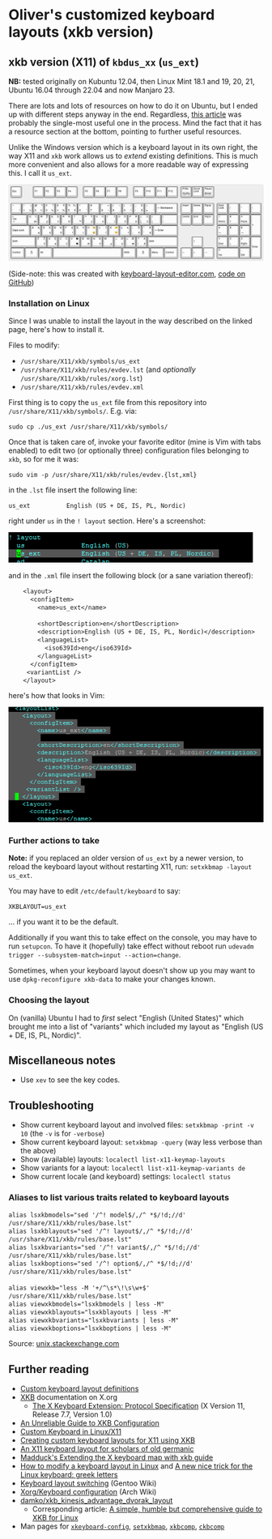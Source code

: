 ﻿# Oliver's customized keyboard layouts (xkb version)

## xkb version (X11) of `kbdus_xx` (`us_ext`)

**NB:** tested originally on Kubuntu 12.04, then Linux Mint 18.1 and 19, 20, 21, Ubuntu 16.04 through 22.04 and now Manjaro 23.

There are lots and lots of resources on how to do it on Ubuntu, but I ended up with different steps anyway in the end. Regardless, [this article](https://michal.kosmulski.org/computing/articles/custom-keyboard-layouts-xkb.html) was probably the single-most useful one in the process. Mind the fact that it has a resource section at the bottom, pointing to further useful resources.

Unlike the Windows version which is a keyboard layout in its own right, the way X11 and `xkb` work allows us to *extend* existing definitions. This is much more convenient and also allows for a more readable way of expressing this. I call it `us_ext`.

![Full layout](us_ext.png)

(Side-note: this was created with [keyboard-layout-editor.com](http://www.keyboard-layout-editor.com/), [code on GitHub](https://github.com/ijprest/keyboard-layout-editor))

### Installation on Linux


Since I was unable to install the layout in the way described on the linked page, here's how to install it.

Files to modify:

* `/usr/share/X11/xkb/symbols/us_ext`
* `/usr/share/X11/xkb/rules/evdev.lst` (and _optionally_ `/usr/share/X11/xkb/rules/xorg.lst`)
* `/usr/share/X11/xkb/rules/evdev.xml`

First thing is to copy the `us_ext` file from this repository into `/usr/share/X11/xkb/symbols/`. E.g. via:

    sudo cp ./us_ext /usr/share/X11/xkb/symbols/

Once that is taken care of, invoke your favorite editor (mine is Vim with tabs enabled) to edit two (or optionally three) configuration files belonging to `xkb`, so for me it was:

    sudo vim -p /usr/share/X11/xkb/rules/evdev.{lst,xml}

in the `.lst` file insert the following line:

    us_ext          English (US + DE, IS, PL, Nordic)

right under `us` in the `! layout` section. Here's a screenshot:

![The screenshot](../images/evdev_lst.png)

and in the `.xml` file insert the following block (or a sane variation thereof):

```
    <layout>
      <configItem>
        <name>us_ext</name>

        <shortDescription>en</shortDescription>
        <description>English (US + DE, IS, PL, Nordic)</description>
        <languageList>
          <iso639Id>eng</iso639Id>
        </languageList>
      </configItem>
     <variantList />
    </layout>
```

here's how that looks in Vim:

![The screenshot](../images/evdev_xml.png)

### Further actions to take

**Note:** if you replaced an older version of `us_ext` by a newer version, to reload the keyboard layout without restarting X11, run: `setxkbmap -layout us_ext`.

You may have to edit `/etc/default/keyboard` to say:

```
XKBLAYOUT=us_ext
```

... if you want it to be the default.

Additionally if you want this to take effect on the console, you may have to run `setupcon`. To have it (hopefully) take effect without reboot run `udevadm trigger --subsystem-match=input --action=change`.

Sometimes, when your keyboard layout doesn't show up you may want to use `dpkg-reconfigure xkb-data` to make your changes known.

### Choosing the layout

On (vanilla) Ubuntu I had to _first_ select "English (United States)" which brought me into a list of "variants" which included my layout as "English (US + DE, IS, PL, Nordic)".

## Miscellaneous notes

* Use `xev` to see the key codes.

## Troubleshooting

* Show current keyboard layout and involved files: `setxkbmap -print -v 10` (the `-v` is for `-verbose`)
* Show current keyboard layout: `setxkbmap -query` (way less verbose than the above)
* Show (available) layouts: `localectl list-x11-keymap-layouts`
* Show variants for a layout: `localectl list-x11-keymap-variants de`
* Show current locale (and keyboard) settings: `localectl status`

### Aliases to list various traits related to keyboard layouts

```
alias lsxkbmodels="sed '/^! model$/,/^ *$/!d;//d' /usr/share/X11/xkb/rules/base.lst"
alias lsxkblayouts="sed '/^! layout$/,/^ *$/!d;//d' /usr/share/X11/xkb/rules/base.lst"
alias lsxkbvariants="sed '/^! variant$/,/^ *$/!d;//d' /usr/share/X11/xkb/rules/base.lst"
alias lsxkboptions="sed '/^! option$/,/^ *$/!d;//d' /usr/share/X11/xkb/rules/base.lst"

alias viewxkb="less -M '+/^\s*\!\s\w+$' /usr/share/X11/xkb/rules/base.lst"
alias viewxkbmodels="lsxkbmodels | less -M"
alias viewxkblayouts="lsxkblayouts | less -M"
alias viewxkbvariants="lsxkbvariants | less -M"
alias viewxkboptions="lsxkboptions | less -M"
```

Source: [unix.stackexchange.com](https://unix.stackexchange.com/a/356782)

## Further reading

* [Custom keyboard layout definitions](https://help.ubuntu.com/community/Custom%20keyboard%20layout%20definitions)
* [XKB](https://www.x.org/wiki/XKB/) documentation on X.org
    * [The X Keyboard Extension: Protocol Specification](https://www.x.org/archive//current/doc/kbproto/xkbproto.html) (X Version 11, Release 7.7, Version 1.0)
* [An Unreliable Guide to XKB Configuration](https://www.charvolant.org/doug/xkb/)
* [Custom Keyboard in Linux/X11](https://people.uleth.ca/~daniel.odonnell/Blog/custom-keyboard-in-linuxx11)
* [Creating custom keyboard layouts for X11 using XKB](https://michal.kosmulski.org/computing/articles/custom-keyboard-layouts-xkb.html)
* [An X11 keyboard layout for scholars of old germanic](https://swanrad.ch/an-x11-keyboard-layout-for-scholars-of-old-germanic/)
* [Madduck's Extending the X keyboard map with xkb guide](https://web.archive.org/web/20170825051821/http://madduck.net:80/docs/extending-xkb/)
* [How to modify a keyboard layout in Linux](https://rlog.rgtti.com/2014/05/01/how-to-modify-a-keyboard-layout-in-linux/) and [A new nice trick for the Linux keyboard: greek letters](https://rlog.rgtti.com/2015/03/26/a-new-nice-trick-for-the-linux-keyboard-greek-letters/)
* [Keyboard layout switching](https://wiki.gentoo.org/wiki/Keyboard_layout_switching) (Gentoo Wiki)
* [Xorg/Keyboard configuration](https://wiki.archlinux.org/title/Xorg/Keyboard_configuration) (Arch Wiki)
* [damko/xkb_kinesis_advantage_dvorak_layout](https://github.com/damko/xkb_kinesis_advantage_dvorak_layout)
    * Corresponding article: [A simple, humble but comprehensive guide to XKB for Linux](https://medium.com/@damko/a-simple-humble-but-comprehensive-guide-to-xkb-for-linux-6f1ad5e13450)
* Man pages for [`xkeyboard-config`](https://man.archlinux.org/man/xkeyboard-config.7.en), [`setxkbmap`](https://man.archlinux.org/man/setxkbmap.1), [`xkbcomp`](https://man.archlinux.org/man/xkbcomp.1), [`ckbcomp`](https://www.mankier.com/1/ckbcomp)
